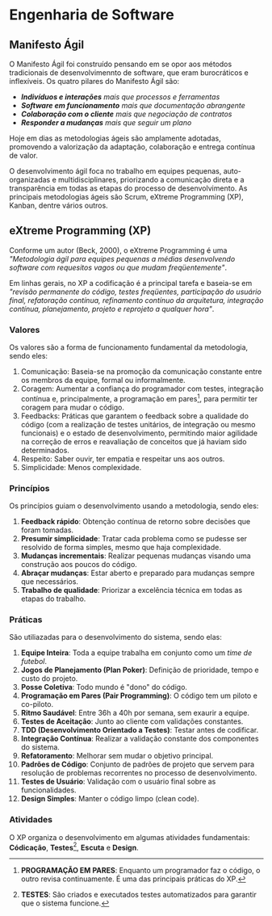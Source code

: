 # Engenharia de Software
## Manifesto Ágil
O Manifesto Ágil foi construído pensando em se opor aos métodos tradicionais de desenvolvimennto de software, que eram burocráticos e inflexíveis. Os quatro pilares do Manifesto Ágil são:
- ***Indivíduos e interações** mais que processos e ferramentas*
- ***Software em funcionamento** mais que documentação abrangente*
- ***Colaboração com o cliente** mais que negociação de contratos*
- ***Responder a mudanças** mais que seguir um plano*

Hoje em dias as metodologias ágeis são amplamente adotadas, promovendo a valorização da adaptação, colaboração e entrega contínua de valor. 

O desenvolvimento ágil foca no trabalho em equipes pequenas, auto-organizadas e multidisciplinares, priorizando a comunicação direta e a transparência em todas as etapas do processo de desenvolvimento. As principais metodologias ágeis são Scrum, eXtreme Programming (XP), Kanban, dentre vários outros.

## eXtreme Programming (XP)
Conforme um autor (Beck, 2000), o eXtreme Programming é uma *"Metodologia ágil para equipes pequenas a médias
desenvolvendo software com requesitos vagos ou que mudam freqüentemente"*. 

Em linhas gerais, no XP a codificação é a principal tarefa e baseia-se em *"revisão permanente do código, testes freqüentes, participação do usuário final, refatoração contínua, refinamento contínuo da arquitetura, integração contínua, planejamento, projeto e reprojeto a qualquer hora"*.

### Valores
Os valores são a forma de funcionamento fundamental da metodologia, sendo eles:
1. Comunicação: Baseia-se na promoção da comunicação constante entre os membros da equipe, formal ou informalmente. 
2. Coragem: Aumentar a confiança do programador com testes, integração contínua e, principalmente, a programação em pares[^1], para permitir ter coragem para mudar o código.
3. Feedbacks: Práticas que garantem o feedback sobre a qualidade do código (com a realização de testes unitários, de integração ou mesmo funcionais) e o estado de desenvolvimento, permitindo maior agilidade na correção de erros e reavaliação de conceitos que já haviam sido determinados.
4. Respeito: Saber ouvir, ter empatia e respeitar uns aos outros.
5. Simplicidade: Menos complexidade.

[^1]: **PROGRAMAÇÃO EM PARES**: Enquanto um programador faz o código, o outro revisa continuamente. É uma das principais práticas do XP.

### Princípios
Os princípios guiam o desenvolvimento usando a metodologia, sendo eles:
1. **Feedback rápido**: Obtenção contínua de retorno sobre decisões que foram tomadas.
2. **Presumir simplicidade**: Tratar cada problema como se pudesse ser resolvido de forma simples, mesmo que haja complexidade.
3. **Mudanças incrementais**: Realizar pequenas mudanças visando uma construção aos poucos do código.
4. **Abraçar mudanças**: Estar aberto e preparado para mudanças sempre que necessários.
5. **Trabalho de qualidade**: Priorizar a excelência técnica em todas as etapas do trabalho.

### Práticas
São utiliazadas para o desenvolvimento do sistema, sendo elas:
1. **Equipe Inteira**: Toda a equipe trabalha em conjunto como um *time de futebol*.
2. **Jogos de Planejamento (Plan Poker)**: Definição de prioridade, tempo e custo do projeto.
3. **Posse Coletiva**: Todo mundo é "dono" do código.
4. **Programação em Pares (Pair Programming)**: O código tem um piloto e co-piloto.
5. **Ritmo Saudável**: Entre 36h a 40h por semana, sem exaurir a equipe.
6. **Testes de Aceitação**: Junto ao cliente com validações constantes.
7. **TDD (Desenvolvimento Orientado a Testes)**: Testar antes de codificar.
8. **Integração Contínua**: Realizar a validação constante dos componentes do sistema.
9. **Refatoramento**: Melhorar sem mudar o objetivo principal.
10. **Padrões de Código**: Conjunto de padrões de projeto que servem para resolução de problemas recorrentes no processo de desenvolvimento.
11. **Testes de Usuário**: Validação com o usuário final sobre as funcionalidades.
12. **Design Simples**: Manter o código limpo (clean code).

### Atividades
O XP organiza o desenvolvimento em algumas atividades fundamentais: **Códicação**, **Testes**[^2], **Escuta** e **Design**.

[^2]: **TESTES**: São criados e executados testes automatizados para garantir que o sistema funcione.
